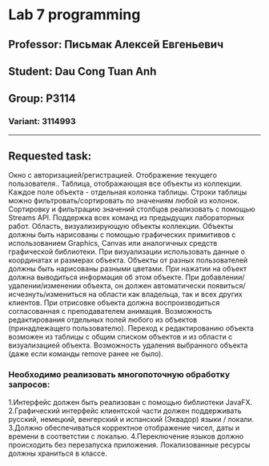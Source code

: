 # Lab 7 programming
## Professor: **Письмак Алексей Евгеньевич**
## Student: Dau Cong Tuan Anh
## Group: P3114
### Variant: 3114993
------------------------------------------------------------------------------------
## Requested task:
Окно с авторизацией/регистрацией.
Отображение текущего пользователя..
Таблица, отображающая все объекты из коллекции.
Каждое поле объекта - отдельная колонка таблицы.
Строки таблицы можно фильтровать/сортировать по значениям любой из колонок. Сортировку и фильтрацию значений столбцов реализовать с помощью Streams API.
Поддержка всех команд из предыдущих лабораторных работ.
Область, визуализирующую объекты коллекции.
Объекты должны быть нарисованы с помощью графических примитивов с использованием Graphics, Canvas или аналогичных средств графической библиотеки.
При визуализации использовать данные о координатах и размерах объекта.
Объекты от разных пользователей должны быть нарисованы разными цветами.
При нажатии на объект должна выводиться информация об этом объекте.
При добавлении/удалении/изменении объекта, он должен автоматически появиться/исчезнуть/измениться  на области как владельца, так и всех других клиентов.
При отрисовке объекта должна воспроизводиться согласованная с преподавателем анимация.
Возможность редактирования отдельных полей любого из объектов (принадлежащего пользователю).
Переход к редактированию объекта возможен из таблицы с общим списком объектов и из области с визуализацией объекта.
Возможность удаления выбранного объекта (даже если команды remove ранее не было).
### Необходимо реализовать многопоточную обработку запросов:
1.Интерфейс должен быть реализован с помощью библиотеки JavaFX.
2.Графический интерфейс клиентской части должен поддерживать русский, немецкий, венгерский и испанский (Эквадор) языки / локали.
3.Должно обеспечиваться корректное отображение чисел, даты и времени в соответстии с локалью.
4.Переключение языков должно происходить без перезапуска приложения. Локализованные ресурсы должны храниться в классе.
